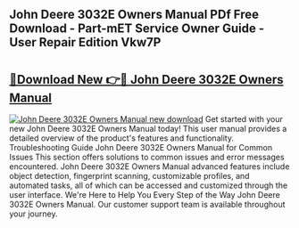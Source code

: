 ## John Deere 3032E Owners Manual PDf Free Download - Part-mET Service Owner Guide - User Repair Edition Vkw7P

# <h2><a href="http://bc22659.oget.top/?id=John+Deere+3032E+Owners+Manual">🔗Download New 👉🔴 John Deere 3032E Owners Manual</a></h2>

[![John Deere 3032E Owners Manual new download](https://i.imgur.com/5g1atiW.png)](http://bc22659.oget.top/?id=John+Deere+3032E+Owners+Manual)
Get started with your new John Deere 3032E Owners Manual today! This user manual provides a detailed overview of the product's features and functionality. Troubleshooting Guide John Deere 3032E Owners Manual for Common Issues This section offers solutions to common issues and error messages encountered. John Deere 3032E Owners Manual advanced features include object detection, fingerprint scanning, customizable profiles, and automated tasks, all of which can be accessed and customized through the user interface. We're Here to Help You Every Step of the Way John Deere 3032E Owners Manual. Our customer support team is available throughout your journey.
